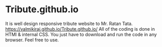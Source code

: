 # Tribute.github.io
It is well design responsive tribute website to Mr. Ratan Tata.
https://valmikiraj.github.io/Tribute.github.io/
All of the coding is done in HTMl & internal CSS.
You just have to  download and run the code in any browser.
Feel free to use.
